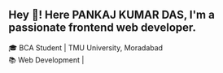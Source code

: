 
## Hey 👋! Here PANKAJ KUMAR DAS, I'm a passionate frontend web developer.
🎓 BCA Student | TMU University, Moradabad<br>
📚 Web Development | 


<!--
**Pankajdas0025/Pankajdas0025** is a ✨ _special_ ✨ repository because its `README.md` (this file) appears on your GitHub profile.

Here are some ideas to get you started:

- 🔭 I’m currently working on ...
- 🌱 I’m currently learning ...
- 👯 I’m looking to collaborate on ...
- 🤔 I’m looking for help with ...
- 💬 Ask me about ...
- 📫 How to reach me: ...
- 😄 Pronouns: ...
- ⚡ Fun fact: ...
-->

